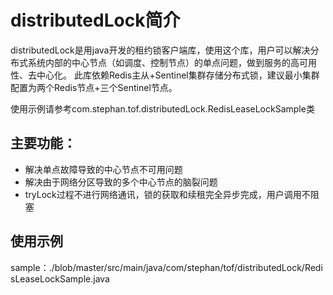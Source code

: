 # distributedLock简介

distributedLock是用java开发的租约锁客户端库，使用这个库，用户可以解决分布式系统内部的中心节点（如调度、控制节点）的单点问题，做到服务的高可用性、去中心化。
此库依赖Redis主从+Sentinel集群存储分布式锁，建议最小集群配置为两个Redis节点+三个Sentinel节点。

使用示例请参考com.stephan.tof.distributedLock.RedisLeaseLockSample类

## 主要功能：
- 解决单点故障导致的中心节点不可用问题
- 解决由于网络分区导致的多个中心节点的脑裂问题
- tryLock过程不进行网络通讯，锁的获取和续租完全异步完成，用户调用不阻塞

## 使用示例
sample：./blob/master/src/main/java/com/stephan/tof/distributedLock/RedisLeaseLockSample.java
